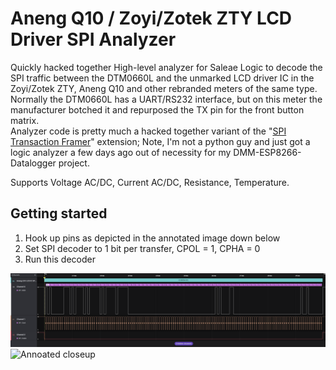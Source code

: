 # Aneng Q10 / Zoyi/Zotek ZTY LCD Driver SPI Analyzer

Quickly hacked together High-level analyzer for Saleae Logic to decode the SPI traffic between the DTM0660L and the unmarked LCD driver IC in the Zoyi/Zotek ZTY, Aneng Q10 and other rebranded meters of the same type.  
Normally the DTM0660L has a UART/RS232 interface, but on this meter the manufacturer botched it and repurposed the TX pin for the front button matrix.  
Analyzer code is pretty much a hacked together variant of the "[SPI Transaction Framer](https://github.com/jonathangjertsen/SpiTransactionFramer)" extension; Note, I'm not a python guy and just got a logic analyzer a few days ago out of necessity for my DMM-ESP8266-Datalogger project.

Supports Voltage AC/DC, Current AC/DC, Resistance, Temperature.  
  
## Getting started

1. Hook up pins as depicted in the annotated image down below
2. Set SPI decoder to 1 bit per transfer, CPOL = 1, CPHA = 0
3. Run this decoder

![GUI](img/logic_analyzer_gui.png)
![Annoated closeup](img/closeup_annotated.png)